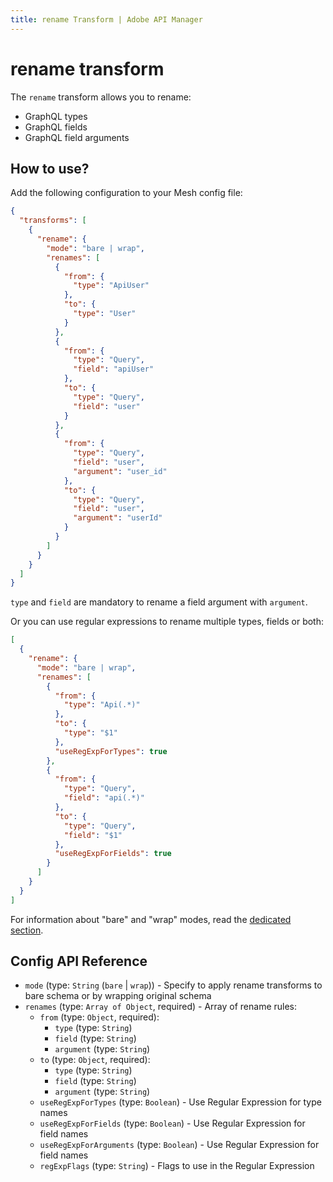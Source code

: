 ```yaml
---
title: rename Transform | Adobe API Manager
---
```


# rename transform

The `rename` transform allows you to rename:

-  GraphQL types
-  GraphQL fields
-  GraphQL field arguments

## How to use?

Add the following configuration to your Mesh config file:

```json
{
  "transforms": [
    {
      "rename": {
        "mode": "bare | wrap",
        "renames": [
          {
            "from": {
              "type": "ApiUser"
            },
            "to": {
              "type": "User"
            }
          },
          {
            "from": {
              "type": "Query",
              "field": "apiUser"
            },
            "to": {
              "type": "Query",
              "field": "user"
            }
          },
          {
            "from": {
              "type": "Query",
              "field": "user",
              "argument": "user_id"
            },
            "to": {
              "type": "Query",
              "field": "user",
              "argument": "userId"
            }
          }
        ]
      }
    }
  ]
}
```

<InlineAlert variant="info" slots="text"/>

`type` and `field` are mandatory to rename a field argument with `argument`.

Or you can use regular expressions to rename multiple types, fields or both:

```json
[
  {
    "rename": {
      "mode": "bare | wrap",
      "renames": [
        {
          "from": {
            "type": "Api(.*)"
          },
          "to": {
            "type": "$1"
          },
          "useRegExpForTypes": true
        },
        {
          "from": {
            "type": "Query",
            "field": "api(.*)"
          },
          "to": {
            "type": "Query",
            "field": "$1"
          },
          "useRegExpForFields": true
        }
      ]
    }
  }
]
```

<InlineAlert variant="info" slots="text"/>

For information about "bare" and "wrap" modes, read the [dedicated section](/reference/transforms/index.md#two-different-modes).

## Config API Reference

-  `mode` (type: `String` (`bare` | `wrap`)) - Specify to apply rename transforms to bare schema or by wrapping original schema
-  `renames` (type: `Array of Object`, required) - Array of rename rules:
   -  `from` (type: `Object`, required):
      -  `type` (type: `String`)
      -  `field` (type: `String`)
      -  `argument` (type: `String`)
   -  `to` (type: `Object`, required):
      -  `type` (type: `String`)
      -  `field` (type: `String`)
      -  `argument` (type: `String`)
   -  `useRegExpForTypes` (type: `Boolean`)  - Use Regular Expression for type names
   -  `useRegExpForFields` (type: `Boolean`)  - Use Regular Expression for field names
   -  `useRegExpForArguments` (type: `Boolean`)  - Use Regular Expression for field names
   -  `regExpFlags` (type: `String`) - Flags to use in the Regular Expression
